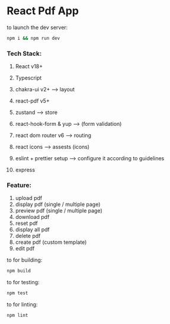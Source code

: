 # React Pdf App

to launch the dev server:

```bash
npm i && npm run dev
```

### Tech Stack:

1. React v18+
2. Typescript
3. chakra-ui v2+ --> layout
4. react-pdf v5+
5. zustand --> store
6. react-hook-form & yup --> (form validation)
7. react dom router v6 --> routing
8. react icons --> assests (icons)
9. eslint + prettier setup --> configure it according to guidelines

10. express

### Feature:

1. upload pdf
2. display pdf (single / multiple page)
3. preview pdf (single / multiple page)
4. download pdf
5. reset pdf
6. display all pdf
7. delete pdf
8. create pdf (custom template)
9. edit pdf

to for building:

```bash
npm build
```

to for testing:

```bash
npm test
```

to for linting:

```bash
npm lint
```
